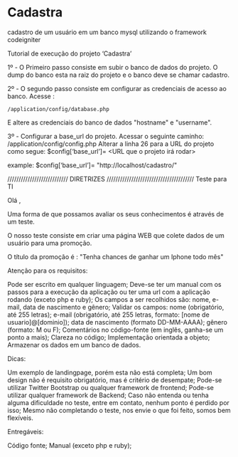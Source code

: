 # Cadastra
cadastro de um usuário em um banco mysql utilizando o framework codeigniter

Tutorial de execução do projeto ‘Cadastra’

1º  - O Primeiro passo consiste em subir o banco de dados do projeto. 
O dump do banco esta na raiz do projeto e o banco deve se chamar cadastro.

2º - O segundo passo consiste em configurar as credenciais de acesso ao banco. 
Acesse :

    /application/config/database.php 
E altere as credenciais do banco de dados "hostname" e "username".

3º - Configurar a base_url do projeto. Acessar o seguinte caminho:
    /application/config/config.php 
    Alterar a linha 26 para a URL do projeto como segue:
$config[‘base_url’]= <URL que o projeto irá rodar>

example: $config[‘base_url’]= "http://localhost/cadastro/"


///////////////////////////   DIRETRIZES ///////////////////////////////////////
Teste para TI

Olá ,

Uma forma de que possamos avaliar os seus conhecimentos é através de um teste.

O nosso teste consiste em criar uma página WEB que colete dados de um usuário para uma promoção.

O título da promoção é : "Tenha chances de ganhar um Iphone todo mês"

Atenção para os requisitos:

Pode ser escrito em qualquer linguagem;
Deve-se ter um manual com os passos para a execução da aplicação ou ter uma url com a aplicação rodando (exceto php e ruby);
Os campos a ser recolhidos são: nome, e-mail, data de nascimento e gênero;
Validar os campos:
nome (obrigatório, até 255 letras);
e-mail (obrigatório, até 255 letras, formato: [nome de usuario]@[dominio]);
data de nascimento (formato DD-MM-AAAA);
gênero (formato: M ou F);
Comentários no código-fonte (em inglês, ganha-se um ponto a mais);
Clareza no código;
Implementação orientada a objeto;
Armazenar os dados em um banco de dados.

Dicas:

Um exemplo de landingpage, porém esta não está completa;
Um bom design não é requisito obrigatório, mas é critério de desempate;
Pode-se utilizar Twitter Bootstrap ou qualquer framework de frontend;
Pode-se utilizar qualquer framework de Backend;
Caso não entenda ou tenha alguma dificuldade no teste, entre em contato, nenhum ponto é perdido por isso;
Mesmo não completando o teste, nos envie o que foi feito, somos bem flexíveis.

Entregáveis:

Código fonte;
Manual (exceto php e ruby);